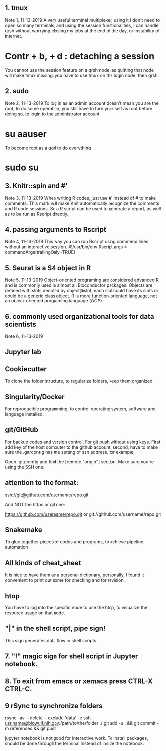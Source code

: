 ## 1. tmux 
Note 1, 11-13-2019
A very useful terminal multiplexer, using it I don't need to open so many terminals, and using the session functionalities, I can handle qrsh without worrying closing my jobs at the end of the day, or instability of internet. 
# Contr + b, + d : detaching a session
You cannot use the session feature on a qrsh node, as quitting that node will make tmux missing. you have to use tmux on the login node, then qrsh.

## 2. sudo
Note 2, 11-13-2019
To log in as an admin account doesn’t mean you are the root, to do some operation, you still have to turn your self as root before doing so. 
to login to the administrator account
# su aauser
To become root as a god to do everything
# sudo su

## 3. Knitr::spin and #'
Note 3, 11-13-2019
When writing R codes, just use #' instead of # to make comments. This mark will make Knit automatically recognize the comments and R code sessions. So a R script can be used to generate a report, as well as to be run as Rscript directly. 

## 4. passing arguments to Rscript
Note 4, 11-13-2019
This way you can run Rscript using commend lines without an interactive session. 
#!/usr/bin/env Rscript
args = commandArgs(trailingOnly=TRUE)

## 5. Seurat is a S4 object in R
Note 5, 11-13-2019
Object-oriented programing are considered advanced R and is commonly used in almost all Bioconductor packages. 
Objects are defined with slots denoted by object@slot, each slot could have its slots or could be a generic class object.
R is more function-oriented language, not an object-oriented programing language (OOP).

## 6. commonly used organizational tools for data scientists
Note 6, 11-13-2019
## Jupyter lab
## Cookiecutter 
To clone the folder structure, to regularize folders, keep them organized. 
## Singularity/Docker 
For reproducible programming, to control operating system, software and language installed. 
## git/GitHub
For backup codes and version control.
For git push without using keys. First add key of the host computer to the github account; second, have to make sure the .git/config has the setting of ssh address.
for example, 

Open .git/config and find the [remote "origin"] section. Make sure you're using the SSH one:
## attention to the format:
ssh://git@github.com/username/repo.git

And NOT the https or git one:

https://github.com/username/repo.git or 
git://github.com/username/repo.git 

## Snakemake
To glue together pieces of codes and programs, to achieve pipeline automation
## All kinds of cheat_sheet
It is nice to have them as a personal dictionary, personally, I found it convenient to print out some for checking and for revision.

## htop
You have to log into the specific node to use the htop, to visualize the resource usage on that node.

## "|" in the shell script, pipe sign!
This sign generates data flow in shell scripts. 

## 7. "!" magic sign for shell script in Jupyter notebook.
## 8. To exit from emacs or xemacs press CTRL-X CTRL-C.
## 9 rSync to synchronize folders
rsync -av --delete --exclude 'data' -e ssh usr.name@biowulf.nih.gov:/path/to/the/folder ./
git add -u . && git commit -m references && git push

jupyter notebook is not good for interactive work. To install packages, should be done through the terminal instead of inside the notebook.


